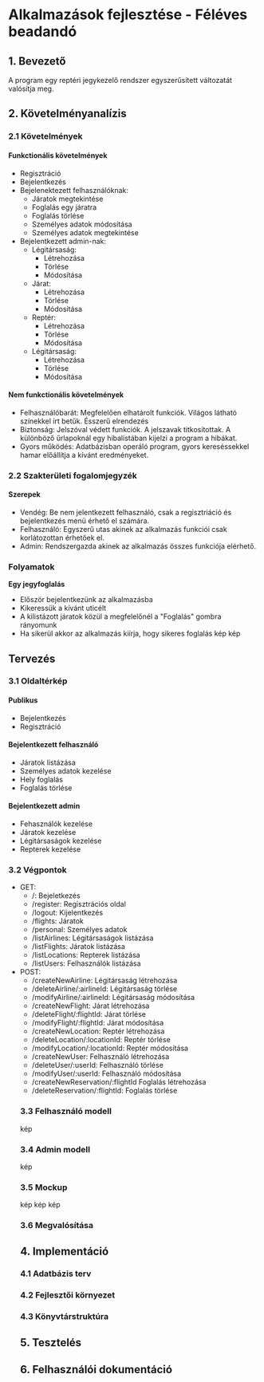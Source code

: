 # Alkalmazások fejlesztése - Féléves beadandó
## 1. Bevezető
A program egy reptéri jegykezelő rendszer egyszerűsített változatát valósítja meg.
## 2. Követelményanalízis
### 2.1 Követelmények
#### Funkctionális követelmények
* Regisztráció
* Bejelentkezés
* Bejelenektezett felhasználóknak:
  * Járatok megtekintése
  * Foglalás egy járatra
  * Foglalás törlése
  * Személyes adatok módosítása
  * Személyes adatok megtekintése
* Bejelentkezett admin-nak:
  * Légitársaság:
     * Létrehozása
      * Törlése
      * Módosítása
   * Járat:
     * Létrehozása
      * Törlése
      * Módosítása
   * Reptér:
     * Létrehozása
      * Törlése
      * Módosítása
   * Légitársaság:
     * Létrehozása
      * Törlése
      * Módosítása
   
#### Nem funkctionális követelmények
* Felhasználóbarát: Megfelelően elhatárolt funkciók. Világos látható színekkel írt betűk. Ésszerű elrendezés
* Biztonság: Jelszóval védett funkciók. A jelszavak titkosítottak. A különböző űrlapoknál egy hibalistában kijelzi a program a hibákat.
* Gyors működés: Adatbázisban operáló program, gyors kereséssekkel hamar előállítja a kívánt eredményeket.

### 2.2 Szakterületi fogalomjegyzék
#### Szerepek
* Vendég: Be nem jelentkezett felhasználó, csak a regisztriáció és bejelentkezés menü érhető el számára.
* Felhasználó: Egyszerű utas akinek az alkalmazás funkciói csak korlátozottan érhetőek el.
* Admin: Rendszergazda akinek az alkalmazás összes funkciója elérhető.
### Folyamatok
**Egy jegyfoglalás**
* Először bejelentkezünk az alkalmazásba
* Kikeressük a kívánt uticélt
* A kilistázott járatok közül a megfelelőnél a "Foglalás" gombra rányomunk
* Ha sikerül akkor az alkalmazás kiírja, hogy sikeres foglalás
kép
kép
## Tervezés
### 3.1 Oldaltérkép
#### Publikus
* Bejelentkezés
* Regisztráció
#### Bejelentkezett felhasználó
* Járatok listázása
* Személyes adatok kezelése
* Hely foglalás
* Foglalás törlése
#### Bejelentkezett admin
* Fehasználók kezelése
* Járatok kezelése
* Légitársaságok kezelése
* Repterek kezelése
### 3.2 Végpontok
* GET:
  * /: Bejeletkezés
  * /register: Regisztrációs oldal
  * /logout: Kijelentkezés
  * /flights: Járatok
  * /personal: Személyes adatok
  * /listAirlines: Légitársaságok listázása
  * /listFlights: Járatok listázása
  * /listLocations: Repterek listázása
  * /listUsers: Felhasználók listázása
* POST:  
  * /createNewAirline: Légitársaság létrehozása
  * /deleteAirline/:airlineId: Légitársaság törlése
  * /modifyAirline/:airlineId: Légitársaság módosítása
  * /createNewFlight: Járat létrehozása
  * /deleteFlight/:flightId: Járat törlése
  * /modifyFlight/:flightId: Járat módosítása
  * /createNewLocation: Reptér létrehozása
  * /deleteLocation/:locationId: Reptér törlése
  * /modifyLocation/:locationId: Reptér módosítása
  * /createNewUser: Felhasználó létrehozása
  * /deleteUser/:userId: Felhasználó törlése
  * /modifyUser/:userId: Felhasználó módosítása
  * /createNewReservation/:flightId Foglalás létrehozása
  * /deleteReservation/:flightId: Foglalás törlése
  ### 3.3 Felhasználó modell
  kép
  ### 3.4 Admin modell
  kép
  ### 3.5 Mockup
  kép
  kép
  kép
  ### 3.6 Megvalósítása
  ## 4. Implementáció
  ### 4.1 Adatbázis terv
  ### 4.2 Fejlesztői környezet
  ### 4.3 Könyvtárstruktúra
  ## 5. Tesztelés
  ## 6. Felhasználói dokumentáció
  
